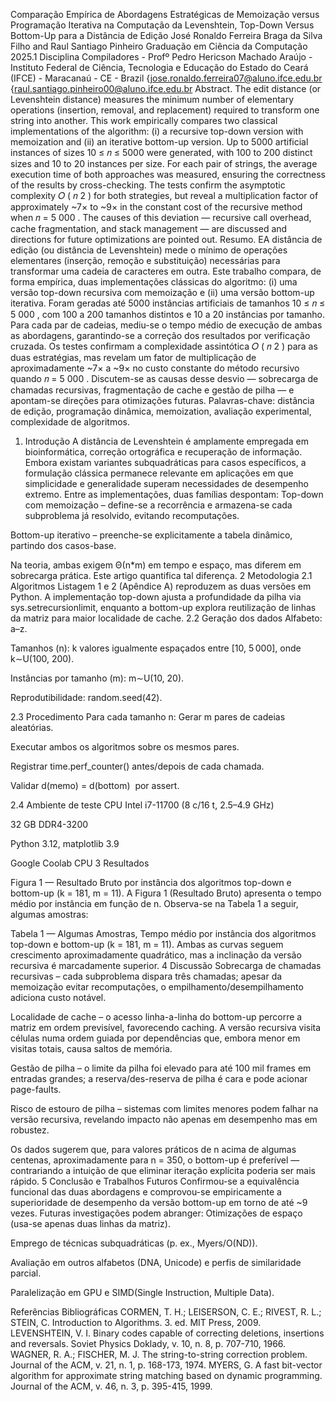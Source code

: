 Comparação Empírica de Abordagens Estratégicas de Memoização versus Programação Iterativa na Computação da Levenshtein, Top-Down Versus Bottom-Up para a Distância de Edição 
José Ronaldo Ferreira Braga da Silva Filho and Raul Santiago Pinheiro 
Graduação em Ciência da Computação 2025.1 Disciplina Compiladores - Profº Pedro Hericson Machado Araújo - Instituto Federal de Ciência, Tecnologia e Educação do Estado do Ceará (IFCE) - Maracanaú - CE - Brazil 
{jose.ronaldo.ferreira07@aluno.ifce.edu.br 
{raul.santiago.pinheiro00@aluno.ifce.edu.br 
Abstract. The edit distance (or Levenshtein distance) measures the minimum number of elementary operations (insertion, removal, and replacement) required to transform one string into another. This work empirically compares two classical implementations of the algorithm: (i) a recursive top-down version with memoization and (ii) an iterative bottom-up version. Up to 5000 artificial instances of sizes 10 ≤ 𝑛 ≤ 5000 were generated, with 100 to 200 distinct sizes and 10 to 20 instances per size. For each pair of strings, the average execution time of both approaches was measured, ensuring the correctness of the results by cross-checking. The tests confirm the asymptotic complexity 𝑂 ( 𝑛 2 ) for both strategies, but reveal a multiplication factor of approximately ~7× to ~9× in the constant cost of the recursive method when 𝑛 = 5 000 . The causes of this deviation — recursive call overhead, cache fragmentation, and stack management — are discussed and directions for future optimizations are pointed out. 
Resumo. EA distância de edição (ou distância de Levenshtein) mede o mínimo de operações elementares (inserção, remoção e substituição) necessárias para transformar uma cadeia de caracteres em outra. Este trabalho compara, de forma empírica, duas implementações clássicas do algoritmo: (i) uma versão top-down recursiva com memoização e (ii) uma versão bottom-up iterativa. Foram geradas até 5000 instâncias artificiais de tamanhos 10 ≤ 𝑛 ≤ 5 000 , com 100 a 200 tamanhos distintos e 10 a 20 instâncias por tamanho. Para cada par de cadeias, mediu-se o tempo médio de execução de ambas as abordagens, garantindo-se a correção dos resultados por verificação cruzada. Os testes confirmam a complexidade assintótica 𝑂 ( 𝑛 2 ) para as duas estratégias, mas revelam um fator de multiplicação de aproximadamente ~7× a ~9× no custo constante do método recursivo quando 𝑛 = 5 000 . Discutem-se as causas desse desvio — sobrecarga de chamadas recursivas, fragmentação de cache e gestão de pilha — e apontam-se direções para otimizações futuras. 
Palavras-chave: distância de edição, programação dinâmica, memoization, avaliação experimental, complexidade de algoritmos.
1. Introdução 
A distância de Levenshtein é amplamente empregada em bioinformática, correção ortográfica e recuperação de informação. Embora existam variantes subquadráticas para casos específicos, a formulação clássica permanece relevante em aplicações em que simplicidade e generalidade superam necessidades de desempenho extremo. Entre as implementações, duas famílias despontam:
Top-down com memoização – define-se a recorrência e armazena-se cada subproblema já resolvido, evitando recomputações.


Bottom-up iterativo – preenche-se explicitamente a tabela dinâmico, partindo dos casos-base.


Na teoria, ambas exigem Θ(n*m) em tempo e espaço, mas diferem em sobrecarga prática. Este artigo quantifica tal diferença.
2 Metodologia
2.1 Algoritmos 
Listagem 1 e 2 (Apêndice A) reproduzem as duas versões em Python. A implementação top-down ajusta a profundidade da pilha via sys.setrecursionlimit, enquanto a bottom-up explora reutilização de linhas da matriz para maior localidade de cache.
  2.2 Geração dos dados
Alfabeto: a–z.


Tamanhos (n): k valores igualmente espaçados entre [10, 5 000], onde  k∼U(100, 200).


Instâncias por tamanho (m): m∼U(10, 20).


Reprodutibilidade: random.seed(42).


2.3 Procedimento
Para cada tamanho n:
Gerar m pares de cadeias aleatórias.


Executar ambos os algoritmos sobre os mesmos pares.


Registrar time.perf_counter() antes/depois de cada chamada.


Validar d(memo) = d(bottom) ​ por assert.


2.4 Ambiente de teste
CPU Intel i7-11700 (8 c/16 t, 2.5–4.9 GHz)


32 GB DDR4-3200


Python 3.12, matplotlib 3.9


Google Coolab CPU
3 Resultados


Figura 1 — Resultado Bruto por instância dos algoritmos top-down e bottom-up (k = 181, m = 11).
A Figura 1 (Resultado Bruto) apresenta o tempo médio por instância em função de n. Observa-se na Tabela 1 a seguir, algumas amostras:

Tabela 1 — Algumas Amostras, Tempo médio por instância dos algoritmos top-down e bottom-up (k = 181, m = 11).
Ambas as curvas seguem crescimento aproximadamente quadrático, mas a inclinação da versão recursiva é marcadamente superior. 
4 Discussão 
Sobrecarga de chamadas recursivas – cada subproblema dispara três chamadas; apesar da memoização evitar recomputações, o empilhamento/desempilhamento adiciona custo notável.


Localidade de cache – o acesso linha-a-linha do bottom-up percorre a matriz em ordem previsível, favorecendo caching. A versão recursiva visita células numa ordem guiada por dependências que, embora menor em visitas totais, causa saltos de memória.


Gestão de pilha – o limite da pilha foi elevado para até 100 mil frames em entradas grandes; a reserva/des-reserva de pilha é cara e pode acionar page-faults.


Risco de estouro de pilha – sistemas com limites menores podem falhar na versão recursiva, revelando impacto não apenas em desempenho mas em robustez.


Os dados sugerem que, para valores práticos de n acima de algumas centenas, aproximadamente para n = 350, o bottom-up é preferível — contrariando a intuição de que eliminar iteração explícita poderia ser mais rápido. 
5 Conclusão e Trabalhos Futuros 
Confirmou-se a equivalência funcional das duas abordagens e comprovou-se empiricamente a superioridade de desempenho da versão bottom-up em torno de até ~9 vezes. Futuras investigações podem abranger:
Otimizações de espaço (usa-se apenas duas linhas da matriz).


Emprego de técnicas subquadráticas (p. ex., Myers/O(ND)).


Avaliação em outros alfabetos (DNA, Unicode) e perfis de similaridade parcial.


Paralelização em GPU e SIMD(Single Instruction, Multiple Data).


Referências Bibliográficas 
CORMEN, T. H.; LEISERSON, C. E.; RIVEST, R. L.; STEIN, C. Introduction to
	 Algorithms. 3. ed. MIT Press, 2009.
LEVENSHTEIN, V. I. Binary codes capable of correcting deletions, insertions and
	 reversals. Soviet Physics Doklady, v. 10, n. 8, p. 707-710, 1966.
WAGNER, R. A.; FISCHER, M. J. The string-to-string correction problem. Journal of
	 the ACM, v. 21, n. 1, p. 168-173, 1974.
MYERS, G. A fast bit-vector algorithm for approximate string matching based on
	 dynamic programming. Journal of the ACM, v. 46, n. 3, p. 395-415, 1999.
